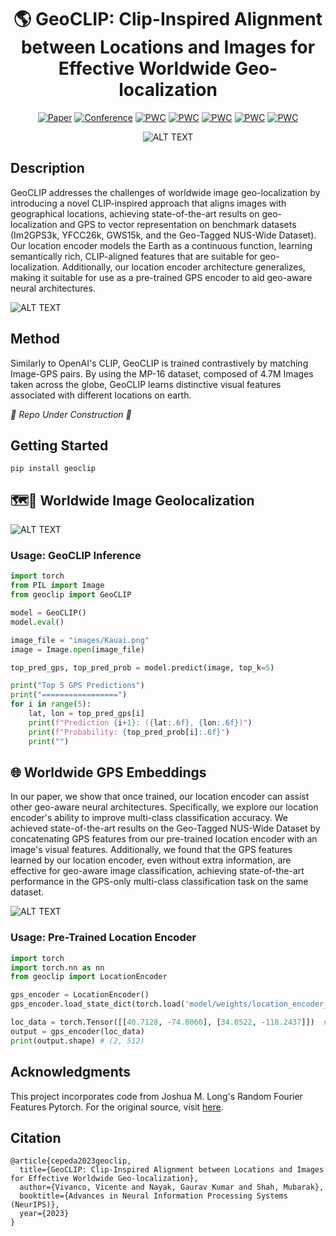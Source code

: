 <div align="center">    
 
# 🌎 GeoCLIP: Clip-Inspired Alignment between Locations and Images for Effective Worldwide Geo-localization

[![Paper](http://img.shields.io/badge/paper-arxiv.2309.16020-B31B1B.svg)](https://arxiv.org/abs/2309.16020v2)
[![Conference](https://img.shields.io/badge/NeurIPS-2023-blue)]()
[![PWC](https://img.shields.io/endpoint.svg?url=https://paperswithcode.com/badge/geoclip-clip-inspired-alignment-between/photo-geolocation-estimation-on-im2gps3k)](https://paperswithcode.com/sota/photo-geolocation-estimation-on-im2gps3k?p=geoclip-clip-inspired-alignment-between)
[![PWC](https://img.shields.io/endpoint.svg?url=https://paperswithcode.com/badge/geoclip-clip-inspired-alignment-between/gps-embeddings-on-geo-tagged-nus-wide-gps)](https://paperswithcode.com/sota/gps-embeddings-on-geo-tagged-nus-wide-gps?p=geoclip-clip-inspired-alignment-between)
[![PWC](https://img.shields.io/endpoint.svg?url=https://paperswithcode.com/badge/geoclip-clip-inspired-alignment-between/photo-geolocation-estimation-on-gws15k)](https://paperswithcode.com/sota/photo-geolocation-estimation-on-gws15k?p=geoclip-clip-inspired-alignment-between)
[![PWC](https://img.shields.io/endpoint.svg?url=https://paperswithcode.com/badge/geoclip-clip-inspired-alignment-between/gps-embeddings-on-geo-tagged-nus-wide-gps-1)](https://paperswithcode.com/sota/gps-embeddings-on-geo-tagged-nus-wide-gps-1?p=geoclip-clip-inspired-alignment-between)
[![PWC](https://img.shields.io/endpoint.svg?url=https://paperswithcode.com/badge/geoclip-clip-inspired-alignment-between/photo-geolocation-estimation-on-yfcc26k)](https://paperswithcode.com/sota/photo-geolocation-estimation-on-yfcc26k?p=geoclip-clip-inspired-alignment-between)

![ALT TEXT](/figures/GeoCLIP.png)

</div>
 
## Description
GeoCLIP addresses the challenges of worldwide image geo-localization by introducing a novel CLIP-inspired approach that aligns images with geographical locations, achieving state-of-the-art results on geo-localization and GPS to vector representation on benchmark datasets (Im2GPS3k, YFCC26k, GWS15k, and the Geo-Tagged NUS-Wide Dataset). Our location encoder models the Earth as a continuous function, learning semantically rich, CLIP-aligned features that are suitable for geo-localization. Additionally, our location encoder architecture generalizes, making it suitable for use as a pre-trained GPS encoder to aid geo-aware neural architectures.

![ALT TEXT](/figures/method.png)

## Method

Similarly to OpenAI's CLIP, GeoCLIP is trained contrastively by matching Image-GPS pairs. By using the MP-16 dataset, composed of 4.7M Images taken across the globe, GeoCLIP learns distinctive visual features associated with different locations on earth.

_🚧 Repo Under Construction 🔨_

## Getting Started

```
pip install geoclip
```

## 🗺️📍 Worldwide Image Geolocalization

![ALT TEXT](/figures/inference.png)

### Usage: GeoCLIP Inference

```python
import torch
from PIL import Image
from geoclip import GeoCLIP

model = GeoCLIP()
model.eval()

image_file = "images/Kauai.png"
image = Image.open(image_file)

top_pred_gps, top_pred_prob = model.predict(image, top_k=5)

print("Top 5 GPS Predictions")
print("=================")
for i in range(5):
    lat, lon = top_pred_gps[i]
    print(f"Prediction {i+1}: ({lat:.6f}, {lon:.6f})")
    print(f"Probability: {top_pred_prob[i]:.6f}")
    print("")
```

## 🌐 Worldwide GPS Embeddings

In our paper, we show that once trained, our location encoder can assist other geo-aware neural architectures. Specifically, we explore our location encoder's ability to improve multi-class classification accuracy. We achieved state-of-the-art results on the Geo-Tagged NUS-Wide Dataset by concatenating GPS features from our pre-trained location encoder with an image's visual features. Additionally, we found that the GPS features learned by our location encoder, even without extra information, are effective for geo-aware image classification, achieving state-of-the-art performance in the GPS-only multi-class classification task on the same dataset.

![ALT TEXT](/figures/downstream-task.png)

### Usage: Pre-Trained Location Encoder

```python
import torch
import torch.nn as nn
from geoclip import LocationEncoder

gps_encoder = LocationEncoder()
gps_encoder.load_state_dict(torch.load('model/weights/location_encoder_weights.pth'))

loc_data = torch.Tensor([[40.7128, -74.0060], [34.0522, -118.2437]])  # NYC and LA in lat, long
output = gps_encoder(loc_data)
print(output.shape) # (2, 512)
```

## Acknowledgments

This project incorporates code from Joshua M. Long's Random Fourier Features Pytorch. For the original source, visit [here](https://github.com/jmclong/random-fourier-features-pytorch).

## Citation

```
@article{cepeda2023geoclip,
  title={GeoCLIP: Clip-Inspired Alignment between Locations and Images for Effective Worldwide Geo-localization},
  author={Vivanco, Vicente and Nayak, Gaurav Kumar and Shah, Mubarak},
  booktitle={Advances in Neural Information Processing Systems (NeurIPS)},
  year={2023}
}
```
